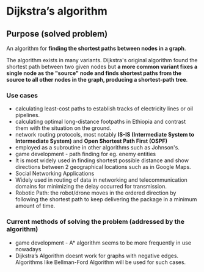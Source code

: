 # Dijkstra’s algorithm

## Purpose (solved problem)

An algorithm for **finding the shortest paths between nodes in a graph**.

The algorithm exists in many variants. Dijkstra's original algorithm found the shortest path between two given nodes but __a more common variant fixes a single node as the "source" node and finds shortest paths from the source to all other nodes in the graph, producing a shortest-path tree__.

### Use cases

* calculating least-cost paths to establish tracks of electricity lines or oil pipelines.
* calculating optimal long-distance footpaths in Ethiopia and contrast them with the situation on the ground.
* network routing protocols, most notably **IS-IS (Intermediate System to Intermediate System)** and **Open Shortest Path First (OSPF)**
* employed as a subroutine in other algorithms such as Johnson's.
* game development - path finding for eg. enemy entities
* It is most widely used in finding shortest possible distance and show directions between 2 geographical locations such as in Google Maps.
* Social Networking Applications
* Widely used in routing of data in networking and telecommunication domains for minimizing the delay occurred for transmission.
* Robotic Path: the robot/drone moves in the ordered direction by following the shortest path to keep delivering the package in a minimum amount of time.

### Current methods of solving the problem (addressed by the algorithm)

* game development - A* algorithm seems to be more frequently in use nowadays
* Dijkstra’s Algorithm doesnt work for graphs with negative edges. Algorithms like Bellman-Ford Algorithm will be used for such cases.
